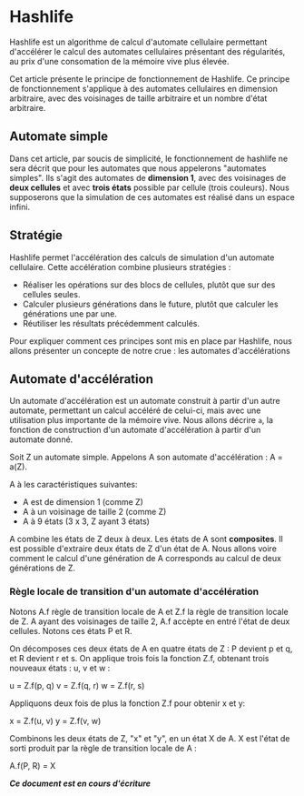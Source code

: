 # Hashlife

Hashlife est un algorithme de calcul d'automate cellulaire permettant d'accélérer le calcul des automates cellulaires présentant des régularités, au prix d'une consomation de la mémoire vive plus élevée.

Cet article présente le principe de fonctionnement de Hashlife. Ce principe de fonctionnement s'applique à des automates cellulaires en dimension arbitraire, avec des voisinages de taille arbitraire et un nombre d'état arbitraire.

## Automate simple

Dans cet article, par soucis de simplicité, le fonctionnement de hashlife ne sera décrit que pour les automates que nous appelerons "automates simples". Ils s'agit des automates de **dimension 1**, avec des voisinages de **deux cellules** et avec **trois états** possible par cellule (trois couleurs). Nous supposerons que la simulation de ces automates est réalisé dans un espace infini.

## Stratégie

Hashlife permet l'accélération des calculs de simulation d'un automate cellulaire. Cette accélération combine plusieurs stratégies :

- Réaliser les opérations sur des blocs de cellules, plutôt que sur des cellules seules.
- Calculer plusieurs générations dans le future, plutôt que calculer les générations une par une.
- Réutiliser les résultats précédemment calculés.

Pour expliquer comment ces principes sont mis en place par Hashlife, nous allons présenter un concepte de notre crue : les automates d'accélérations

## Automate d'accélération

Un automate d'accélération est un automate construit à partir d'un autre automate, permettant un calcul accéléré de celui-ci, mais avec une utilisation plus importante de la mémoire vive. Nous allons décrire `a`, la fonction de construction d'un automate d'accélération à partir d'un automate donné.

Soit Z un automate simple. Appelons A son automate d'accélération : A = a(Z).

A à les caractéristiques suivantes:

- A est de dimension 1 (comme Z)
- A à un voisinage de taille 2 (comme Z)
- A à 9 états (3 x 3, Z ayant 3 états)

A combine les états de Z deux à deux. Les états de A sont **composites**. Il est possible d'extraire deux états de Z d'un état de A. Nous allons voire comment le calcul d'une génération de A corresponds au calcul de deux générations de Z.

### Règle locale de transition d'un automate d'accélération

Notons A.f règle de transition locale de A et Z.f la règle de transition locale de Z. A ayant des voisinages de taille 2, A.f accèpte en entré l'état de deux cellules. Notons ces états P et R.

On décomposes ces deux états de A en quatre états de Z : P devient p et q, et R devient r et s. On applique trois fois la fonction Z.f, obtenant trois nouveaux états : u, v et w :

u = Z.f(p, q)
v = Z.f(q, r)
w = Z.f(r, s)

Appliquons deux fois de plus la fonction Z.f pour obtenir x et y:

x = Z.f(u, v)
y = Z.f(v, w)

Combinons les deux états de Z, "x" et "y", en un état X de A. X est l'état de sorti produit par la règle de transition locale de A :

A.f(P, R) = X

***Ce document est en cours d'écriture***

